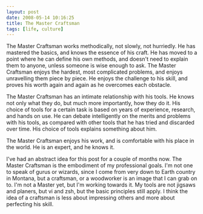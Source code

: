 ```yaml
--- 
layout: post
date: 2008-05-14 10:16:25
title: The Master Craftsman
tags: [life, culture]
---
```


The Master Craftsman works methodically, not slowly, not hurriedly. He has mastered the basics, and knows the essence of his craft. He has moved to a point where he can define his own methods, and doesn't need to explain them to anyone, unless someone is wise enough to ask. The Master Craftsman enjoys the hardest, most complicated problems, and enjoys unravelling them piece by piece. He enjoys the challenge to his skill, and proves his worth again and again as he overcomes each obstacle.

The Master Craftsman has an intimate relationship with his tools. He knows not only what they do, but much more importantly, how they do it. His choice of tools for a certain task is based on years of experience, research, and hands on use. He can debate intelligently on the merits and problems with his tools, as compared with other tools that he has tried and discarded over time. His choice of tools explains something about him.

The Master Craftsman enjoys his work, and is comfortable with his place in the world. He is an expert, and he knows it.

I've had an abstract idea for this post for a couple of months now. The Master Craftsman is the embodiment of my professional goals. I'm not one to speak of gurus or wizards, since I come from very down to Earth country in Montana, but a craftsman, or a woodworker is an image that I can grab on to. I'm not a Master yet, but I'm working towards it. My tools are not jigsaws and planers, but vi and zsh, but the basic principles still apply. I think the idea of a craftsman is less about impressing others and more about perfecting his skill.
